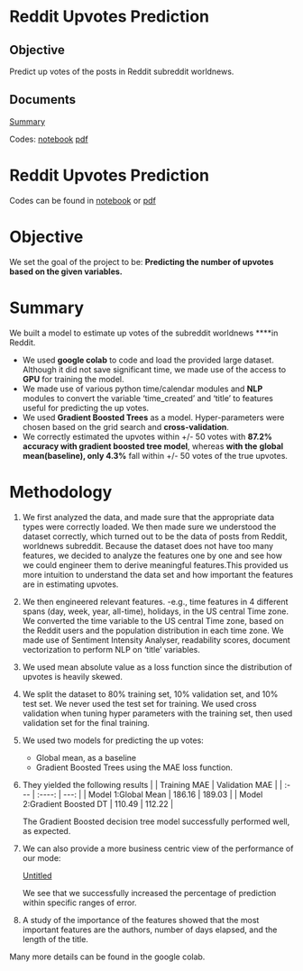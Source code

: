 # Reddit Upvotes Prediction
## Objective
Predict up votes of the posts in Reddit subreddit worldnews.

## Documents

[Summary](https://github.com/Fumikac/reddit-upvotes-prediction/summary.pdf)

Codes: [notebook](https://github.com/Fumikac/reddit-upvotes-prediction/blob/main/Reddit_coding_challenge.ipynb)
[pdf](https://github.com/Fumikac/reddit-upvotes-prediction/blob/main/Reddit_coding_challenge.pdf)

# Reddit Upvotes Prediction

Codes can be found in [notebook](https://github.com/Fumikac/reddit-upvotes-prediction/blob/main/Reddit_coding_challenge.ipynb) or [pdf](https://github.com/Fumikac/reddit-upvotes-prediction/blob/main/Reddit_coding_challenge.pdf)

# Objective

We set the goal of the project to be: **Predicting the number of upvotes based on the given variables.**

# Summary

We built a model to estimate up votes of the subreddit worldnews ****in Reddit.

- We used **google colab** to code and load the provided large dataset. Although it did not save significant time, we made use of the access to **GPU** for training the model.
- We made use of various python time/calendar modules and **NLP** modules to convert the variable ‘time_created’ and ‘title’ to features useful for predicting the up votes.
- We used **Gradient Boosted Trees** as a model. Hyper-parameters were chosen based on the grid search and **cross-validation**.
- We correctly estimated the upvotes within +/- 50 votes with **87.2% accuracy with gradient boosted tree model**, whereas **with the** **global mean(baseline), only 4.3%** fall within +/- 50 votes of the true upvotes.

# Methodology

1. We first analyzed the data, and made sure that the appropriate data types were correctly loaded. We then made sure we understood the dataset correctly, which turned out to be the data of posts from Reddit, worldnews subreddit. Because the dataset does not have too many features, we decided to analyze the features one by one and see how we could engineer them to derive meaningful features.This provided us more intuition to understand the data set and how important the features are in estimating upvotes.
2. We then engineered relevant features. -e.g., time features in 4 different spans (day, week, year, all-time), holidays, in the US central Time zone. We converted the time variable to the US central Time zone, based on the Reddit users and the population distribution in each time zone. We made use of Sentiment Intensity Analyser, readability scores, document vectorization to perform NLP on ‘title’ variables.
3. We used mean absolute value as a loss function since the distribution of upvotes is heavily skewed.
4. We split the dataset to 80% training set, 10% validation set, and 10% test set. We never used the test set for training. We used cross validation when tuning hyper parameters with the training set, then used validation set for the final training.
5. We used two models for predicting the up votes:
    - Global mean, as a baseline
    - Gradient Boosted Trees using the MAE loss function.
6. They yielded the following results
    |       | Training MAE | Validation MAE    |
    | :---        |    :----:   |          ---: |
    | Model 1:Global Mean      | 186.16       | 189.03   |
    | Model 2:Gradient Boosted DT   | 110.49        | 112.22      |

    The Gradient Boosted decision tree model successfully performed well, as expected.

7. We can also provide a more business centric view of the performance of our mode:

    [Untitled](https://www.notion.so/ff4508df309347c2911c0457e0b9e394)

    We see that we successfully increased the percentage of prediction within specific ranges of error.

8. A study of the importance of the features showed that the most important features are the authors, number of days elapsed, and the length of the title.

Many more details can be found in the google colab.
